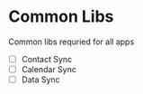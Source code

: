 # Common Libs

Common libs requried for all apps

- [ ] Contact Sync
- [ ] Calendar Sync
- [ ] Data Sync
